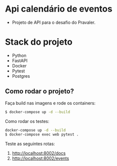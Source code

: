 # Api calendário de eventos

- Projeto de API para o desafio do Pravaler.

# Stack do projeto

- Python
- FastAPI
- Docker
- Pytest
- Postgres




## Como rodar o projeto?

Faça build nas imagens e rode os containers:

```sh
$ docker-compose up -d --build
```

Como rodar os testes:

```sh
docker-compose up -d --build
$ docker-compose exec web pytest .
```

Teste as seguintes rotas:

1. [http://localhost:8002/docs](http://localhost:8002/docs)
1. [http://localhost:8002/events](http://localhost:8002/events)
